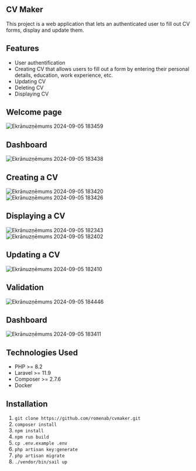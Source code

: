 ## CV Maker

This project is a web application that lets an authenticated user to fill out CV forms, display and update them. 

## Features
- User authentification
- Creating CV that allows users to fill out a form by entering their personal details, education, work experience, etc.
- Updating CV
- Deleting CV
- Displaying CV
  
## Welcome page
![Ekrānuzņēmums 2024-09-05 183459](https://github.com/user-attachments/assets/91b363b4-f082-4cb4-98b7-ee2e6b8eba14)
## Dashboard
![Ekrānuzņēmums 2024-09-05 183438](https://github.com/user-attachments/assets/e6cb5e47-ddc3-45b7-b6c5-87e060f1254d)
## Creating a CV
![Ekrānuzņēmums 2024-09-05 183420](https://github.com/user-attachments/assets/94b664b2-bbdf-4ddf-8e1c-2afd6b05cbf0)
![Ekrānuzņēmums 2024-09-05 183426](https://github.com/user-attachments/assets/7bc1747a-dc43-4fe5-aa11-4033b7d1275f)
## Displaying a CV
![Ekrānuzņēmums 2024-09-05 182343](https://github.com/user-attachments/assets/a29b9203-3e83-4a56-9a6c-0854e7c7aa1e)
![Ekrānuzņēmums 2024-09-05 182402](https://github.com/user-attachments/assets/6a2b79a1-0e41-4ff0-9c61-a2e82b7e0d11)
## Updating a CV
![Ekrānuzņēmums 2024-09-05 182410](https://github.com/user-attachments/assets/56a783ab-d045-497b-a2c5-45603aa19616)
## Validation
![Ekrānuzņēmums 2024-09-05 184446](https://github.com/user-attachments/assets/c2fe33d0-3dbf-432f-b0fd-2b521d79405e)
## Dashboard
![Ekrānuzņēmums 2024-09-05 183411](https://github.com/user-attachments/assets/f47472fa-be33-480e-81c1-963450448982)


## Technologies Used
- PHP >= 8.2
- Laravel >= 11.9
- Composer >= 2.7.6
- Docker
  
## Installation
1. `git clone https://github.com/romenab/cvmaker.git`
2. `composer install`
3. `npm install`
4. `npm run build`
5. `cp .env.example .env`
6. `php artisan key:generate`
7. `php artisan migrate`
8. `./vendor/bin/sail up`

